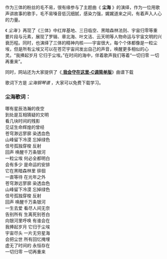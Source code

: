 

作为三体的粉丝的毛不易，很有缘参与了主题曲《 **尘海**
》的演绎，作为一位用歌声讲故事的歌手，毛不易嗓音低沉细腻，感染力强，娓娓道来之间，有着声入人心的力量。

《 _尘海_
》再现了《三体》中红岸基地、三日临空、黑暗森林法则、宇宙归零等重要片段与元素，展现了罗辑、章北海、叶文洁、云天明等人物命运与宇宙文明的兴衰历程。同时，也演绎了三体的精神内核——宇宙很大，每个个体都像是一粒尘埃，但是所有尘埃又可以在苍茫宇宙间发出自己的声音，唤醒更多相似的心灵。“我捧起岁月
它归于尘埃。”在时间的海中，伴着歌声我们等着“一切归零 一切再重来”。

同时，网站还为大家提供了《[ **我会守在这里-C调简单版**](Music-11962-我会守在这里-C调简单版-毛不易温情献唱以家人之名片尾曲.html
"我会守在这里-C调简单版")》曲谱下载

歌词下方是 _尘海钢琴谱_ ，大家可以免费下载学习。

### 尘海歌词：

哪有星辰浩瀚的夜空  
到处是互相猜疑的文明  
看几块时间的残影  
见证生命辉煌的曾经  
苍穹渺远寥廓 染透血色  
山峰留下冷漠 忘掉绿色  
信号孤独穿梭 反射  
回声 唤醒千万条银河  
一粒尘埃 何必全都明白  
会有多少 是命运的安排  
它在黑暗森林里 徘徊  
一直等待 在光年之外  
苍穹渺远寥廓 染透血色  
山峰留下冷漠 忘掉绿色  
信号孤独穿梭 反射  
回声 唤醒千万条银河  
一生去爱 看尽人间无奈  
告别所有 生离死别苍白  
向银河里呼唤 有谁会在  
我捧起岁月 它归于尘埃  
宇宙尽头 一片无穷星海  
会把尘世 所有回忆掩埋  
虚无了时间的 永恒存在  
一切归零 一切再重来

